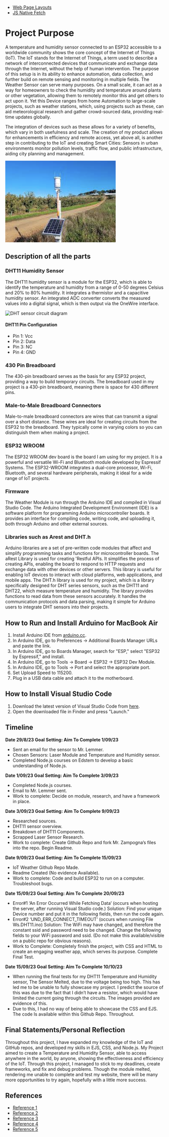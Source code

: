 
- [Web Page Layouts](https://www.youtube.com/watch?v=3C_22eBWpjg)
- [JS Native Fetch](https://www.youtube.com/watch?v=MBqS1kYzwTc)

# Project Purpose

A temperature and humidity sensor connected to an ESP32 accessible to a worldwide community shows the core concept of the Internet of Things (IoT). The IoT stands for the Internet of Things, a term used to describe a network of interconnected devices that communicate and exchange data through the Internet, without the help of human intervention. The purpose of this setup is in its ability to enhance automation, data collection, and further build on remote sensing and monitoring in multiple fields. The Weather Sensor can serve many purposes. On a small scale, it can act as a way for homeowners to check the humidity and temperature around plants or other vegetation, allowing them to remotely monitor this and get others to act upon it. Yet this Device ranges from home Automation to large-scale projects, such as weather stations, which, using projects such as these, can aid meteorological research and gather crowd-sourced data, providing real-time updates globally.

The integration of devices such as these allows for a variety of benefits, which vary in both usefulness and scale. The creation of my product allows for enhancements in efficiency and remote access, yet above all, is another step in contributing to the IoT and creating Smart Cities: Sensors in urban environments monitor pollution levels, traffic flow, and public infrastructure, aiding city planning and management.

<img width="350" alt="image" src="public/assets/IotWeatherSensor.png">

## Description of all the parts

### DHT11 Humidity Sensor

The DHT11 humidity sensor is a module for the ESP32, which is able to identify the temperature and humidity from a range of 0-50 degrees Celsius and 20% to 80% humidity. It integrates a thermistor and a capacitive humidity sensor. An integrated ADC converter converts the measured values into a digital signal, which is then output via the OneWire interface.

![DHT sensor circuit diagram](link-to-image)

#### DHT11 Pin Configuration
- Pin 1: Vcc
- Pin 2: Data
- Pin 3: NC
- Pin 4: GND

### 430 Pin Breadboard

The 430-pin breadboard serves as the basis for any ESP32 project, providing a way to build temporary circuits. The breadboard used in my project is a 430-pin breadboard, meaning there is space for 430 different pins.

### Male-to-Male Breadboard Connectors

Male-to-male breadboard connectors are wires that can transmit a signal over a short distance. These wires are ideal for creating circuits from the ESP32 to the breadboard. They typically come in varying colors so you can distinguish them when making a project.

### ESP32 WROOM

The ESP32 WROOM dev board is the board I am using for my project. It is a powerful and versatile Wi-Fi and Bluetooth module developed by Espressif Systems. The ESP32-WROOM integrates a dual-core processor, Wi-Fi, Bluetooth, and several hardware peripherals, making it ideal for a wide range of IoT projects.

### Firmware

The Weather Module is run through the Arduino IDE and compiled in Visual Studio Code. The Arduino Integrated Development Environment (IDE) is a software platform for programming Arduino microcontroller boards. It provides an interface for compiling code, writing code, and uploading it, both through Arduino and other external sources.

### Libraries such as Arest and DHT.h

Arduino libraries are a set of pre-written code modules that affect and simplify programming tasks and functions for microcontroller boards. The aRest Library is used for creating 'Restful APIs. It simplifies the process of creating APIs, enabling the board to respond to HTTP requests and exchange data with other devices or other servers. This library is useful for enabling IoT devices to interact with cloud platforms, web applications, and mobile apps. The DHT.h library is used for my project, which is a library specifically designed for DHT series sensors, such as the DHT11 and DHT22, which measure temperature and humidity. The library provides functions to read data from these sensors accurately. It handles the communication protocols and data parsing, making it simple for Arduino users to integrate DHT sensors into their projects.

## How to Run and Install Arduino for MacBook Air

1. Install Arduino IDE from [arduino.cc](https://www.arduino.cc).
2. In Arduino IDE, go to Preferences -> Additional Boards Manager URLs and paste the link.
3. In Arduino IDE, go to Boards Manager, search for "ESP," select "ESP32 by Espressif," and install.
4. In Arduino IDE, go to Tools -> Board -> ESP32 -> ESP32 Dev Module.
5. In Arduino IDE, go to Tools -> Port and select the appropriate port.
6. Set Upload Speed to 115200.
7. Plug in a USB data cable and attach it to the motherboard.

## How to Install Visual Studio Code

1. Download the latest version of Visual Studio Code from [here](https://code.visualstudio.com).
2. Open the downloaded file in Finder and press "Launch."

## Timeline

**Date 29/8/23 Goal Setting: Aim To Complete 1/09/23**

- Sent an email for the sensor to Mr. Lemmer.
- Chosen Sensors: Laser Module and Temperature and Humidity sensor.
- Completed Node.js courses on Edstem to develop a basic understanding of Node.js.

**Date 1/09/23 Goal Setting: Aim To Complete 3/09/23**

- Completed Node.js courses.
- Email to Mr. Lemmer sent.
- Work to complete: Decide on module, research, and have a framework in place.

**Date 3/09/23 Goal Setting: Aim To Complete 9/09/23**

- Researched sources.
- DHT11 sensor overview.
- Breakdown of DHT11 Components.
- Scrapped Laser Sensor Research.
- Work to complete: Create Github Repo and fork Mr. Zampogna’s files into the repo. Begin Readme.

**Date 9/09/23 Goal Setting: Aim To Complete 15/09/23**

- IoT Weather Github Repo Made.
- Readme Created (No evidence Available).
- Work to complete: Code and build ESP32 to run on a computer. Troubleshoot bugs.

**Date 15/09/23 Goal Setting: Aim To Complete 20/09/23**

- Error#1 ‘An Error Occurred While Fetching Data’ (occurs when hosting the server, after running Visual Studio code.)
  Solution: Find your unique Device number and put it in the following fields, then run the code again.
- Error#2 ‘UND_ERR_CONNECT_TIMEOUT’ (occurs when running File Ws.DHT11.ino)
  Solution: The WiFi may have changed, and therefore the constant ssid and password need to be changed. Change the following fields to your WiFi password and ssid. (Do not make this available/visible on a public repo for obvious reasons).
- Work to Complete: Completely finish the project, with CSS and HTML to create an engaging weather app, which serves its purpose. Complete Final Test.

**Date 15/09/23 Goal Setting: Aim To Complete 10/10/23**

- When running the final tests for my DHT11 Temperature and Humidity sensor, The Sensor Melted, due to the voltage being too high. This has led me to be unable to fully showcase my project. I predict the source of this was due to the fact that I didn’t have a resistor, which would have limited the current going through the circuits. The images provided are evidence of this.
- Due to this, I had no way of being able to showcase the CSS and EJS. The code Is available within this Github Repo. Throughout.

## Final Statements/Personal Reflection

Throughout this project, I have expanded my knowledge of the IoT and GitHub repos, and developed my skills in EJS, CSS, and Node.js. My Project aimed to create a Temperature and Humidity Sensor, able to access anywhere in the world, by anyone, showing the effectiveness and efficiency of the IoT. Through this project, I managed to stick to my deadlines, create frameworks, and fix and debug problems. Though the module melted, rendering me unable to complete and test my website, there will be many more opportunities to try again, hopefully with a little more success.

## References

- [Reference 1](https://cgsacteduau.sharepoint.com/:w:/s/cgssharedfolders/EYFme3O0UvhGjYmxXSuQPxYB7mwCwkD_q7WfD8JGlIj4sg?e=FgPANr)
- [Reference 2](https://cgsacteduau.sharepoint.com/:w:/s/cgssharedfolders/Edo6Z-KSFRRJodRrg2kWNPgBx7zYcW60qTzR-3iL4ZldqQ?e=8QLm4T)
- [Reference 3](https://www.elecrow.com/blog/how-to-use-a-breadboard-for-beginners.html)
- [Reference 4](https://www.freecodecamp.org/news/how-to-write-a-good-readme-file/)
- [Reference 5](https://www.proprofsproject.com/blog/project-management-quotes/)


